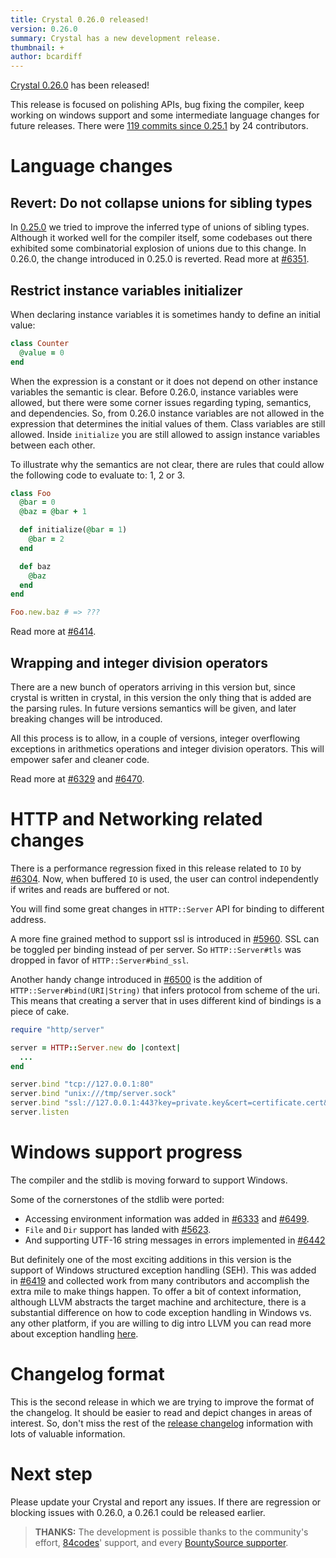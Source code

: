 ```yaml
---
title: Crystal 0.26.0 released!
version: 0.26.0
summary: Crystal has a new development release.
thumbnail: +
author: bcardiff
---
```


[Crystal 0.26.0](https://github.com/crystal-lang/crystal/releases/tag/0.26.0) has been released!

This release is focused on polishing APIs, bug fixing the compiler, keep working on windows support and some intermediate language changes for future releases. There were [119 commits since 0.25.1](https://github.com/crystal-lang/crystal/compare/0.25.1...0.26.0) by 24 contributors.

# Language changes

## Revert: Do not collapse unions for sibling types

In [0.25.0](/2018/06/15/crystal-0.25.0-released/#do-not-collapse-unions-for-sibling-types) we tried to improve the inferred type of unions of sibling types. Although it worked well for the compiler itself, some codebases out there exhibited some combinatorial explosion of unions due to this change. In 0.26.0, the change introduced in 0.25.0 is reverted. Read more at [#6351](https://github.com/crystal-lang/crystal/pull/6351).

## Restrict instance variables initializer

When declaring instance variables it is sometimes handy to define an initial value:

```ruby
class Counter
  @value = 0
end
```

When the expression is a constant or it does not depend on other instance variables the semantic is clear. Before 0.26.0, instance variables were allowed, but there were some corner issues regarding typing, semantics, and dependencies. So, from 0.26.0 instance variables are not allowed in the expression that determines the initial values of them. Class variables are still allowed. Inside `initialize` you are still allowed to assign instance variables between each other.

To illustrate why the semantics are not clear, there are rules that could allow the following code to evaluate to: 1, 2 or 3.

```ruby
class Foo
  @bar = 0
  @baz = @bar + 1

  def initialize(@bar = 1)
    @bar = 2
  end

  def baz
    @baz
  end
end

Foo.new.baz # => ???
```

Read more at [#6414](https://github.com/crystal-lang/crystal/pull/6414).

## Wrapping and integer division operators

There are a new bunch of operators arriving in this version but, since crystal is written in crystal, in this version the only thing that is added are the parsing rules. In future versions semantics will be given, and later breaking changes will be introduced.

All this process is to allow, in a couple of versions, integer overflowing exceptions in arithmetics operations and integer division operators. This will empower safer and cleaner code.

Read more at [#6329](https://github.com/crystal-lang/crystal/pull/6329) and [#6470](https://github.com/crystal-lang/crystal/pull/6470).

# HTTP and Networking related changes

There is a performance regression fixed in this release related to `IO` by [#6304](https://github.com/crystal-lang/crystal/pull/6304). Now, when buffered `IO` is used, the user can control independently if writes and reads are buffered or not.

You will find some great changes in `HTTP::Server` API for binding to different address.

A more fine grained method to support ssl is introduced in [#5960](https://github.com/crystal-lang/crystal/pull/5960). SSL can be toggled per binding instead of per server. So `HTTP::Server#tls` was dropped in favor of `HTTP::Server#bind_ssl`.

Another handy change introduced in [#6500](https://github.com/crystal-lang/crystal/pull/6500) is the addition of  `HTTP::Server#bind(URI|String)` that infers protocol from scheme of the uri. This means that creating a server that in uses different kind of bindings is a piece of cake.

```ruby
require "http/server"

server = HTTP::Server.new do |context|
  ...
end

server.bind "tcp://127.0.0.1:80"
server.bind "unix:///tmp/server.sock"
server.bind "ssl://127.0.0.1:443?key=private.key&cert=certificate.cert&ca=ca.crt"
server.listen
```

# Windows support progress

The compiler and the stdlib is moving forward to support Windows.

Some of the cornerstones of the stdlib were ported:

* Accessing environment information was added in [#6333](https://github.com/crystal-lang/crystal/pull/6333) and [#6499](https://github.com/crystal-lang/crystal/pull/6499).
* `File` and `Dir` support has landed with [#5623](https://github.com/crystal-lang/crystal/pull/5623).
* And supporting UTF-16 string messages in errors implemented in [#6442](https://github.com/crystal-lang/crystal/pull/6442)

But definitely one of the most exciting additions in this version is the support of Windows structured exception handling (SEH). This was added in [#6419](https://github.com/crystal-lang/crystal/pull/6419) and collected work from many contributors and accomplish the extra mile to make things happen. To offer a bit of context information, although LLVM abstracts the target machine and architecture, there is a substantial difference on how to code exception handling in Windows vs. any other platform, if you are willing to dig intro LLVM you can read more about exception handling [here](https://llvm.org/docs/ExceptionHandling.html#wineh).

# Changelog format

This is the second release in which we are trying to improve the format of the changelog. It should be easier to read and depict changes in areas of interest. So, don't miss the rest of the [release changelog](https://github.com/crystal-lang/crystal/releases/tag/0.26.0) information with lots of valuable information.

# Next step

Please update your Crystal and report any issues. If there are regression or blocking issues with 0.26.0, a 0.26.1 could be released earlier.

> **THANKS:**
> The development is possible thanks to the community's effort, [84codes](https://www.84codes.com/)' support, and every [BountySource supporter](https://crystal-lang.org/sponsors).
